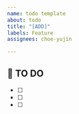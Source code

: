 ```yaml
---
name: todo template
about: todo
title: "[ADD]"
labels: Feature
assignees: choe-yujin

---
```


## 🚩 TO DO

- [ ] 
- [ ] 
- [ ]
